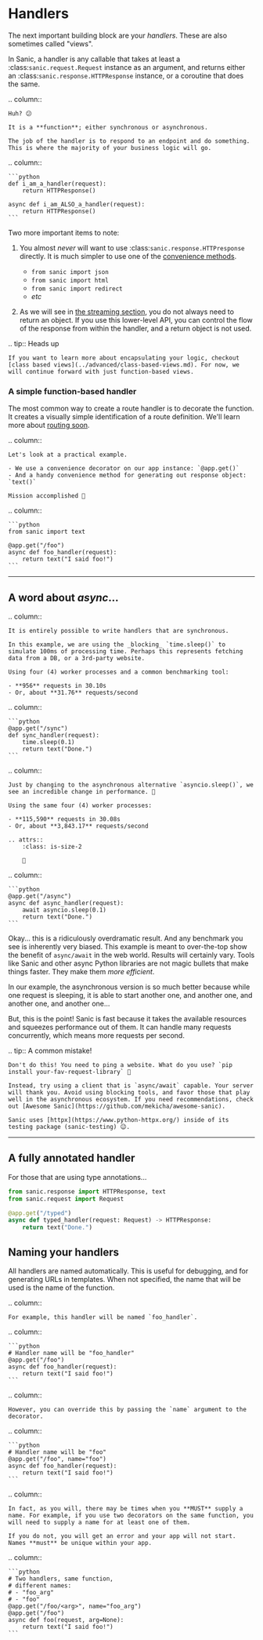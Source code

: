 # Handlers

The next important building block are your _handlers_. These are also sometimes called "views".

In Sanic, a handler is any callable that takes at least a :class:`sanic.request.Request` instance as an argument, and returns either an :class:`sanic.response.HTTPResponse` instance, or a coroutine that does the same.

.. column::

    Huh? 😕

    It is a **function**; either synchronous or asynchronous.

    The job of the handler is to respond to an endpoint and do something. This is where the majority of your business logic will go.

.. column::

    ```python
    def i_am_a_handler(request):
        return HTTPResponse()

    async def i_am_ALSO_a_handler(request):
        return HTTPResponse()
    ```

Two more important items to note:

1. You almost *never* will want to use :class:`sanic.response.HTTPresponse` directly. It is much simpler to use one of the [convenience methods](./response#methods).

    - `from sanic import json`
    - `from sanic import html`
    - `from sanic import redirect`
    - *etc*
    
1. As we will see in [the streaming section](../advanced/streaming#response-streaming), you do not always need to return an object. If you use this lower-level API, you can control the flow of the response from within the handler, and a return object is not used.

.. tip:: Heads up

    If you want to learn more about encapsulating your logic, checkout [class based views](../advanced/class-based-views.md). For now, we will continue forward with just function-based views.


### A simple function-based handler

The most common way to create a route handler is to decorate the function. It creates a visually simple identification of a route definition. We'll learn more about [routing soon](./routing.md).

.. column::

    Let's look at a practical example.

    - We use a convenience decorator on our app instance: `@app.get()`
    - And a handy convenience method for generating out response object: `text()`

    Mission accomplished 💪

.. column::

    ```python
    from sanic import text

    @app.get("/foo")
    async def foo_handler(request):
        return text("I said foo!")
    ```

---

## A word about _async_...

.. column::

    It is entirely possible to write handlers that are synchronous.

    In this example, we are using the _blocking_ `time.sleep()` to simulate 100ms of processing time. Perhaps this represents fetching data from a DB, or a 3rd-party website.

    Using four (4) worker processes and a common benchmarking tool:

    - **956** requests in 30.10s
    - Or, about **31.76** requests/second

.. column::

    ```python
    @app.get("/sync")
    def sync_handler(request):
        time.sleep(0.1)
        return text("Done.")
    ```


.. column::

    Just by changing to the asynchronous alternative `asyncio.sleep()`, we see an incredible change in performance. 🚀

    Using the same four (4) worker processes:

    - **115,590** requests in 30.08s
    - Or, about **3,843.17** requests/second

    .. attrs::
        :class: is-size-2
    
        🤯

.. column::

    ```python
    @app.get("/async")
    async def async_handler(request):
        await asyncio.sleep(0.1)
        return text("Done.")
    ```


Okay... this is a ridiculously overdramatic result. And any benchmark you see is inherently very biased. This example is meant to over-the-top show the benefit of `async/await` in the web world. Results will certainly vary. Tools like Sanic and other async Python libraries are not magic bullets that make things faster. They make them _more efficient_.

In our example, the asynchronous version is so much better because while one request is sleeping, it is able to start another one, and another one, and another one, and another one...

But, this is the point! Sanic is fast because it takes the available resources and squeezes performance out of them. It can handle many requests concurrently, which means more requests per second.


.. tip:: A common mistake!

    Don't do this! You need to ping a website. What do you use? `pip install your-fav-request-library` 🙈

    Instead, try using a client that is `async/await` capable. Your server will thank you. Avoid using blocking tools, and favor those that play well in the asynchronous ecosystem. If you need recommendations, check out [Awesome Sanic](https://github.com/mekicha/awesome-sanic).

    Sanic uses [httpx](https://www.python-httpx.org/) inside of its testing package (sanic-testing) 😉.


---

## A fully annotated handler

For those that are using type annotations...

```python
from sanic.response import HTTPResponse, text
from sanic.request import Request

@app.get("/typed")
async def typed_handler(request: Request) -> HTTPResponse:
    return text("Done.")
```

## Naming your handlers

All handlers are named automatically. This is useful for debugging, and for generating URLs in templates. When not specified, the name that will be used is the name of the function.

.. column::

    For example, this handler will be named `foo_handler`.

.. column::

    ```python
    # Handler name will be "foo_handler"
    @app.get("/foo")
    async def foo_handler(request):
        return text("I said foo!")
    ```

.. column::

    However, you can override this by passing the `name` argument to the decorator.

.. column::

    ```python
    # Handler name will be "foo"
    @app.get("/foo", name="foo")
    async def foo_handler(request):
        return text("I said foo!")
    ```

.. column::

    In fact, as you will, there may be times when you **MUST** supply a name. For example, if you use two decorators on the same function, you will need to supply a name for at least one of them.
    
    If you do not, you will get an error and your app will not start. Names **must** be unique within your app.

.. column::

    ```python
    # Two handlers, same function,
    # different names:
    # - "foo_arg"
    # - "foo"
    @app.get("/foo/<arg>", name="foo_arg")
    @app.get("/foo")
    async def foo(request, arg=None):
        return text("I said foo!")
    ```
